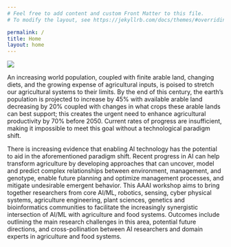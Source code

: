 ```yaml
---
# Feel free to add content and custom Front Matter to this file.
# To modify the layout, see https://jekyllrb.com/docs/themes/#overriding-theme-defaults

permalink: /
title: Home
layout: home
---
```


![](assets/img/Danny_robots1.png)


An increasing world population, coupled with finite arable land, changing diets, and the growing expense of agricultural inputs, is poised to stretch our agricultural systems to their limits. By the end of this century, the earth’s population is projected to increase by 45% with available arable land decreasing by 20% coupled with changes in what crops these arable lands can best support; this creates the urgent need to enhance agricultural productivity by 70% before 2050. Current rates of progress are insufficient, making it impossible to meet this goal without a technological paradigm shift.

There is increasing evidence that enabling AI technology has the potential to aid in the aforementioned paradigm shift. Recent progress in AI can help transform agriculture by developing approaches that can uncover, model and predict complex relationships between environment, management, and genotype, enable future planning and optimize management processes, and mitigate undesirable emergent behavior.  This AAAI workshop aims to bring together researchers from core AI/ML, robotics, sensing, cyber physical systems, agriculture engineering, plant sciences, genetics and bioinformatics communities to facilitate the increasingly synergistic intersection of AI/ML with agriculture and food systems. Outcomes include outlining the main research challenges in this area, potential future directions, and cross-pollination between AI researchers and domain experts in agriculture and food systems. 




